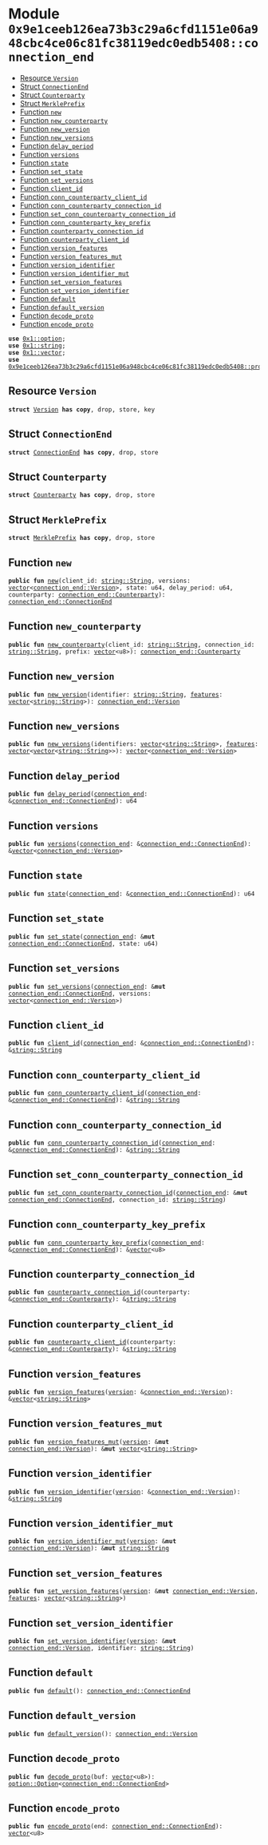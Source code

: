 
<a id="0x9e1ceeb126ea73b3c29a6cfd1151e06a948cbc4ce06c81fc38119edc0edb5408_connection_end"></a>

# Module `0x9e1ceeb126ea73b3c29a6cfd1151e06a948cbc4ce06c81fc38119edc0edb5408::connection_end`



-  [Resource `Version`](#0x9e1ceeb126ea73b3c29a6cfd1151e06a948cbc4ce06c81fc38119edc0edb5408_connection_end_Version)
-  [Struct `ConnectionEnd`](#0x9e1ceeb126ea73b3c29a6cfd1151e06a948cbc4ce06c81fc38119edc0edb5408_connection_end_ConnectionEnd)
-  [Struct `Counterparty`](#0x9e1ceeb126ea73b3c29a6cfd1151e06a948cbc4ce06c81fc38119edc0edb5408_connection_end_Counterparty)
-  [Struct `MerklePrefix`](#0x9e1ceeb126ea73b3c29a6cfd1151e06a948cbc4ce06c81fc38119edc0edb5408_connection_end_MerklePrefix)
-  [Function `new`](#0x9e1ceeb126ea73b3c29a6cfd1151e06a948cbc4ce06c81fc38119edc0edb5408_connection_end_new)
-  [Function `new_counterparty`](#0x9e1ceeb126ea73b3c29a6cfd1151e06a948cbc4ce06c81fc38119edc0edb5408_connection_end_new_counterparty)
-  [Function `new_version`](#0x9e1ceeb126ea73b3c29a6cfd1151e06a948cbc4ce06c81fc38119edc0edb5408_connection_end_new_version)
-  [Function `new_versions`](#0x9e1ceeb126ea73b3c29a6cfd1151e06a948cbc4ce06c81fc38119edc0edb5408_connection_end_new_versions)
-  [Function `delay_period`](#0x9e1ceeb126ea73b3c29a6cfd1151e06a948cbc4ce06c81fc38119edc0edb5408_connection_end_delay_period)
-  [Function `versions`](#0x9e1ceeb126ea73b3c29a6cfd1151e06a948cbc4ce06c81fc38119edc0edb5408_connection_end_versions)
-  [Function `state`](#0x9e1ceeb126ea73b3c29a6cfd1151e06a948cbc4ce06c81fc38119edc0edb5408_connection_end_state)
-  [Function `set_state`](#0x9e1ceeb126ea73b3c29a6cfd1151e06a948cbc4ce06c81fc38119edc0edb5408_connection_end_set_state)
-  [Function `set_versions`](#0x9e1ceeb126ea73b3c29a6cfd1151e06a948cbc4ce06c81fc38119edc0edb5408_connection_end_set_versions)
-  [Function `client_id`](#0x9e1ceeb126ea73b3c29a6cfd1151e06a948cbc4ce06c81fc38119edc0edb5408_connection_end_client_id)
-  [Function `conn_counterparty_client_id`](#0x9e1ceeb126ea73b3c29a6cfd1151e06a948cbc4ce06c81fc38119edc0edb5408_connection_end_conn_counterparty_client_id)
-  [Function `conn_counterparty_connection_id`](#0x9e1ceeb126ea73b3c29a6cfd1151e06a948cbc4ce06c81fc38119edc0edb5408_connection_end_conn_counterparty_connection_id)
-  [Function `set_conn_counterparty_connection_id`](#0x9e1ceeb126ea73b3c29a6cfd1151e06a948cbc4ce06c81fc38119edc0edb5408_connection_end_set_conn_counterparty_connection_id)
-  [Function `conn_counterparty_key_prefix`](#0x9e1ceeb126ea73b3c29a6cfd1151e06a948cbc4ce06c81fc38119edc0edb5408_connection_end_conn_counterparty_key_prefix)
-  [Function `counterparty_connection_id`](#0x9e1ceeb126ea73b3c29a6cfd1151e06a948cbc4ce06c81fc38119edc0edb5408_connection_end_counterparty_connection_id)
-  [Function `counterparty_client_id`](#0x9e1ceeb126ea73b3c29a6cfd1151e06a948cbc4ce06c81fc38119edc0edb5408_connection_end_counterparty_client_id)
-  [Function `version_features`](#0x9e1ceeb126ea73b3c29a6cfd1151e06a948cbc4ce06c81fc38119edc0edb5408_connection_end_version_features)
-  [Function `version_features_mut`](#0x9e1ceeb126ea73b3c29a6cfd1151e06a948cbc4ce06c81fc38119edc0edb5408_connection_end_version_features_mut)
-  [Function `version_identifier`](#0x9e1ceeb126ea73b3c29a6cfd1151e06a948cbc4ce06c81fc38119edc0edb5408_connection_end_version_identifier)
-  [Function `version_identifier_mut`](#0x9e1ceeb126ea73b3c29a6cfd1151e06a948cbc4ce06c81fc38119edc0edb5408_connection_end_version_identifier_mut)
-  [Function `set_version_features`](#0x9e1ceeb126ea73b3c29a6cfd1151e06a948cbc4ce06c81fc38119edc0edb5408_connection_end_set_version_features)
-  [Function `set_version_identifier`](#0x9e1ceeb126ea73b3c29a6cfd1151e06a948cbc4ce06c81fc38119edc0edb5408_connection_end_set_version_identifier)
-  [Function `default`](#0x9e1ceeb126ea73b3c29a6cfd1151e06a948cbc4ce06c81fc38119edc0edb5408_connection_end_default)
-  [Function `default_version`](#0x9e1ceeb126ea73b3c29a6cfd1151e06a948cbc4ce06c81fc38119edc0edb5408_connection_end_default_version)
-  [Function `decode_proto`](#0x9e1ceeb126ea73b3c29a6cfd1151e06a948cbc4ce06c81fc38119edc0edb5408_connection_end_decode_proto)
-  [Function `encode_proto`](#0x9e1ceeb126ea73b3c29a6cfd1151e06a948cbc4ce06c81fc38119edc0edb5408_connection_end_encode_proto)


<pre><code><b>use</b> <a href="">0x1::option</a>;
<b>use</b> <a href="">0x1::string</a>;
<b>use</b> <a href="">0x1::vector</a>;
<b>use</b> <a href="proto_utils.md#0x9e1ceeb126ea73b3c29a6cfd1151e06a948cbc4ce06c81fc38119edc0edb5408_proto_utils">0x9e1ceeb126ea73b3c29a6cfd1151e06a948cbc4ce06c81fc38119edc0edb5408::proto_utils</a>;
</code></pre>



<a id="0x9e1ceeb126ea73b3c29a6cfd1151e06a948cbc4ce06c81fc38119edc0edb5408_connection_end_Version"></a>

## Resource `Version`



<pre><code><b>struct</b> <a href="connection_end.md#0x9e1ceeb126ea73b3c29a6cfd1151e06a948cbc4ce06c81fc38119edc0edb5408_connection_end_Version">Version</a> <b>has</b> <b>copy</b>, drop, store, key
</code></pre>



<a id="0x9e1ceeb126ea73b3c29a6cfd1151e06a948cbc4ce06c81fc38119edc0edb5408_connection_end_ConnectionEnd"></a>

## Struct `ConnectionEnd`



<pre><code><b>struct</b> <a href="connection_end.md#0x9e1ceeb126ea73b3c29a6cfd1151e06a948cbc4ce06c81fc38119edc0edb5408_connection_end_ConnectionEnd">ConnectionEnd</a> <b>has</b> <b>copy</b>, drop, store
</code></pre>



<a id="0x9e1ceeb126ea73b3c29a6cfd1151e06a948cbc4ce06c81fc38119edc0edb5408_connection_end_Counterparty"></a>

## Struct `Counterparty`



<pre><code><b>struct</b> <a href="connection_end.md#0x9e1ceeb126ea73b3c29a6cfd1151e06a948cbc4ce06c81fc38119edc0edb5408_connection_end_Counterparty">Counterparty</a> <b>has</b> <b>copy</b>, drop, store
</code></pre>



<a id="0x9e1ceeb126ea73b3c29a6cfd1151e06a948cbc4ce06c81fc38119edc0edb5408_connection_end_MerklePrefix"></a>

## Struct `MerklePrefix`



<pre><code><b>struct</b> <a href="connection_end.md#0x9e1ceeb126ea73b3c29a6cfd1151e06a948cbc4ce06c81fc38119edc0edb5408_connection_end_MerklePrefix">MerklePrefix</a> <b>has</b> <b>copy</b>, drop, store
</code></pre>



<a id="0x9e1ceeb126ea73b3c29a6cfd1151e06a948cbc4ce06c81fc38119edc0edb5408_connection_end_new"></a>

## Function `new`



<pre><code><b>public</b> <b>fun</b> <a href="connection_end.md#0x9e1ceeb126ea73b3c29a6cfd1151e06a948cbc4ce06c81fc38119edc0edb5408_connection_end_new">new</a>(client_id: <a href="_String">string::String</a>, versions: <a href="">vector</a>&lt;<a href="connection_end.md#0x9e1ceeb126ea73b3c29a6cfd1151e06a948cbc4ce06c81fc38119edc0edb5408_connection_end_Version">connection_end::Version</a>&gt;, state: u64, delay_period: u64, counterparty: <a href="connection_end.md#0x9e1ceeb126ea73b3c29a6cfd1151e06a948cbc4ce06c81fc38119edc0edb5408_connection_end_Counterparty">connection_end::Counterparty</a>): <a href="connection_end.md#0x9e1ceeb126ea73b3c29a6cfd1151e06a948cbc4ce06c81fc38119edc0edb5408_connection_end_ConnectionEnd">connection_end::ConnectionEnd</a>
</code></pre>



<a id="0x9e1ceeb126ea73b3c29a6cfd1151e06a948cbc4ce06c81fc38119edc0edb5408_connection_end_new_counterparty"></a>

## Function `new_counterparty`



<pre><code><b>public</b> <b>fun</b> <a href="connection_end.md#0x9e1ceeb126ea73b3c29a6cfd1151e06a948cbc4ce06c81fc38119edc0edb5408_connection_end_new_counterparty">new_counterparty</a>(client_id: <a href="_String">string::String</a>, connection_id: <a href="_String">string::String</a>, prefix: <a href="">vector</a>&lt;u8&gt;): <a href="connection_end.md#0x9e1ceeb126ea73b3c29a6cfd1151e06a948cbc4ce06c81fc38119edc0edb5408_connection_end_Counterparty">connection_end::Counterparty</a>
</code></pre>



<a id="0x9e1ceeb126ea73b3c29a6cfd1151e06a948cbc4ce06c81fc38119edc0edb5408_connection_end_new_version"></a>

## Function `new_version`



<pre><code><b>public</b> <b>fun</b> <a href="connection_end.md#0x9e1ceeb126ea73b3c29a6cfd1151e06a948cbc4ce06c81fc38119edc0edb5408_connection_end_new_version">new_version</a>(identifier: <a href="_String">string::String</a>, <a href="">features</a>: <a href="">vector</a>&lt;<a href="_String">string::String</a>&gt;): <a href="connection_end.md#0x9e1ceeb126ea73b3c29a6cfd1151e06a948cbc4ce06c81fc38119edc0edb5408_connection_end_Version">connection_end::Version</a>
</code></pre>



<a id="0x9e1ceeb126ea73b3c29a6cfd1151e06a948cbc4ce06c81fc38119edc0edb5408_connection_end_new_versions"></a>

## Function `new_versions`



<pre><code><b>public</b> <b>fun</b> <a href="connection_end.md#0x9e1ceeb126ea73b3c29a6cfd1151e06a948cbc4ce06c81fc38119edc0edb5408_connection_end_new_versions">new_versions</a>(identifiers: <a href="">vector</a>&lt;<a href="_String">string::String</a>&gt;, <a href="">features</a>: <a href="">vector</a>&lt;<a href="">vector</a>&lt;<a href="_String">string::String</a>&gt;&gt;): <a href="">vector</a>&lt;<a href="connection_end.md#0x9e1ceeb126ea73b3c29a6cfd1151e06a948cbc4ce06c81fc38119edc0edb5408_connection_end_Version">connection_end::Version</a>&gt;
</code></pre>



<a id="0x9e1ceeb126ea73b3c29a6cfd1151e06a948cbc4ce06c81fc38119edc0edb5408_connection_end_delay_period"></a>

## Function `delay_period`



<pre><code><b>public</b> <b>fun</b> <a href="connection_end.md#0x9e1ceeb126ea73b3c29a6cfd1151e06a948cbc4ce06c81fc38119edc0edb5408_connection_end_delay_period">delay_period</a>(<a href="connection_end.md#0x9e1ceeb126ea73b3c29a6cfd1151e06a948cbc4ce06c81fc38119edc0edb5408_connection_end">connection_end</a>: &<a href="connection_end.md#0x9e1ceeb126ea73b3c29a6cfd1151e06a948cbc4ce06c81fc38119edc0edb5408_connection_end_ConnectionEnd">connection_end::ConnectionEnd</a>): u64
</code></pre>



<a id="0x9e1ceeb126ea73b3c29a6cfd1151e06a948cbc4ce06c81fc38119edc0edb5408_connection_end_versions"></a>

## Function `versions`



<pre><code><b>public</b> <b>fun</b> <a href="connection_end.md#0x9e1ceeb126ea73b3c29a6cfd1151e06a948cbc4ce06c81fc38119edc0edb5408_connection_end_versions">versions</a>(<a href="connection_end.md#0x9e1ceeb126ea73b3c29a6cfd1151e06a948cbc4ce06c81fc38119edc0edb5408_connection_end">connection_end</a>: &<a href="connection_end.md#0x9e1ceeb126ea73b3c29a6cfd1151e06a948cbc4ce06c81fc38119edc0edb5408_connection_end_ConnectionEnd">connection_end::ConnectionEnd</a>): &<a href="">vector</a>&lt;<a href="connection_end.md#0x9e1ceeb126ea73b3c29a6cfd1151e06a948cbc4ce06c81fc38119edc0edb5408_connection_end_Version">connection_end::Version</a>&gt;
</code></pre>



<a id="0x9e1ceeb126ea73b3c29a6cfd1151e06a948cbc4ce06c81fc38119edc0edb5408_connection_end_state"></a>

## Function `state`



<pre><code><b>public</b> <b>fun</b> <a href="connection_end.md#0x9e1ceeb126ea73b3c29a6cfd1151e06a948cbc4ce06c81fc38119edc0edb5408_connection_end_state">state</a>(<a href="connection_end.md#0x9e1ceeb126ea73b3c29a6cfd1151e06a948cbc4ce06c81fc38119edc0edb5408_connection_end">connection_end</a>: &<a href="connection_end.md#0x9e1ceeb126ea73b3c29a6cfd1151e06a948cbc4ce06c81fc38119edc0edb5408_connection_end_ConnectionEnd">connection_end::ConnectionEnd</a>): u64
</code></pre>



<a id="0x9e1ceeb126ea73b3c29a6cfd1151e06a948cbc4ce06c81fc38119edc0edb5408_connection_end_set_state"></a>

## Function `set_state`



<pre><code><b>public</b> <b>fun</b> <a href="connection_end.md#0x9e1ceeb126ea73b3c29a6cfd1151e06a948cbc4ce06c81fc38119edc0edb5408_connection_end_set_state">set_state</a>(<a href="connection_end.md#0x9e1ceeb126ea73b3c29a6cfd1151e06a948cbc4ce06c81fc38119edc0edb5408_connection_end">connection_end</a>: &<b>mut</b> <a href="connection_end.md#0x9e1ceeb126ea73b3c29a6cfd1151e06a948cbc4ce06c81fc38119edc0edb5408_connection_end_ConnectionEnd">connection_end::ConnectionEnd</a>, state: u64)
</code></pre>



<a id="0x9e1ceeb126ea73b3c29a6cfd1151e06a948cbc4ce06c81fc38119edc0edb5408_connection_end_set_versions"></a>

## Function `set_versions`



<pre><code><b>public</b> <b>fun</b> <a href="connection_end.md#0x9e1ceeb126ea73b3c29a6cfd1151e06a948cbc4ce06c81fc38119edc0edb5408_connection_end_set_versions">set_versions</a>(<a href="connection_end.md#0x9e1ceeb126ea73b3c29a6cfd1151e06a948cbc4ce06c81fc38119edc0edb5408_connection_end">connection_end</a>: &<b>mut</b> <a href="connection_end.md#0x9e1ceeb126ea73b3c29a6cfd1151e06a948cbc4ce06c81fc38119edc0edb5408_connection_end_ConnectionEnd">connection_end::ConnectionEnd</a>, versions: <a href="">vector</a>&lt;<a href="connection_end.md#0x9e1ceeb126ea73b3c29a6cfd1151e06a948cbc4ce06c81fc38119edc0edb5408_connection_end_Version">connection_end::Version</a>&gt;)
</code></pre>



<a id="0x9e1ceeb126ea73b3c29a6cfd1151e06a948cbc4ce06c81fc38119edc0edb5408_connection_end_client_id"></a>

## Function `client_id`



<pre><code><b>public</b> <b>fun</b> <a href="connection_end.md#0x9e1ceeb126ea73b3c29a6cfd1151e06a948cbc4ce06c81fc38119edc0edb5408_connection_end_client_id">client_id</a>(<a href="connection_end.md#0x9e1ceeb126ea73b3c29a6cfd1151e06a948cbc4ce06c81fc38119edc0edb5408_connection_end">connection_end</a>: &<a href="connection_end.md#0x9e1ceeb126ea73b3c29a6cfd1151e06a948cbc4ce06c81fc38119edc0edb5408_connection_end_ConnectionEnd">connection_end::ConnectionEnd</a>): &<a href="_String">string::String</a>
</code></pre>



<a id="0x9e1ceeb126ea73b3c29a6cfd1151e06a948cbc4ce06c81fc38119edc0edb5408_connection_end_conn_counterparty_client_id"></a>

## Function `conn_counterparty_client_id`



<pre><code><b>public</b> <b>fun</b> <a href="connection_end.md#0x9e1ceeb126ea73b3c29a6cfd1151e06a948cbc4ce06c81fc38119edc0edb5408_connection_end_conn_counterparty_client_id">conn_counterparty_client_id</a>(<a href="connection_end.md#0x9e1ceeb126ea73b3c29a6cfd1151e06a948cbc4ce06c81fc38119edc0edb5408_connection_end">connection_end</a>: &<a href="connection_end.md#0x9e1ceeb126ea73b3c29a6cfd1151e06a948cbc4ce06c81fc38119edc0edb5408_connection_end_ConnectionEnd">connection_end::ConnectionEnd</a>): &<a href="_String">string::String</a>
</code></pre>



<a id="0x9e1ceeb126ea73b3c29a6cfd1151e06a948cbc4ce06c81fc38119edc0edb5408_connection_end_conn_counterparty_connection_id"></a>

## Function `conn_counterparty_connection_id`



<pre><code><b>public</b> <b>fun</b> <a href="connection_end.md#0x9e1ceeb126ea73b3c29a6cfd1151e06a948cbc4ce06c81fc38119edc0edb5408_connection_end_conn_counterparty_connection_id">conn_counterparty_connection_id</a>(<a href="connection_end.md#0x9e1ceeb126ea73b3c29a6cfd1151e06a948cbc4ce06c81fc38119edc0edb5408_connection_end">connection_end</a>: &<a href="connection_end.md#0x9e1ceeb126ea73b3c29a6cfd1151e06a948cbc4ce06c81fc38119edc0edb5408_connection_end_ConnectionEnd">connection_end::ConnectionEnd</a>): &<a href="_String">string::String</a>
</code></pre>



<a id="0x9e1ceeb126ea73b3c29a6cfd1151e06a948cbc4ce06c81fc38119edc0edb5408_connection_end_set_conn_counterparty_connection_id"></a>

## Function `set_conn_counterparty_connection_id`



<pre><code><b>public</b> <b>fun</b> <a href="connection_end.md#0x9e1ceeb126ea73b3c29a6cfd1151e06a948cbc4ce06c81fc38119edc0edb5408_connection_end_set_conn_counterparty_connection_id">set_conn_counterparty_connection_id</a>(<a href="connection_end.md#0x9e1ceeb126ea73b3c29a6cfd1151e06a948cbc4ce06c81fc38119edc0edb5408_connection_end">connection_end</a>: &<b>mut</b> <a href="connection_end.md#0x9e1ceeb126ea73b3c29a6cfd1151e06a948cbc4ce06c81fc38119edc0edb5408_connection_end_ConnectionEnd">connection_end::ConnectionEnd</a>, connection_id: <a href="_String">string::String</a>)
</code></pre>



<a id="0x9e1ceeb126ea73b3c29a6cfd1151e06a948cbc4ce06c81fc38119edc0edb5408_connection_end_conn_counterparty_key_prefix"></a>

## Function `conn_counterparty_key_prefix`



<pre><code><b>public</b> <b>fun</b> <a href="connection_end.md#0x9e1ceeb126ea73b3c29a6cfd1151e06a948cbc4ce06c81fc38119edc0edb5408_connection_end_conn_counterparty_key_prefix">conn_counterparty_key_prefix</a>(<a href="connection_end.md#0x9e1ceeb126ea73b3c29a6cfd1151e06a948cbc4ce06c81fc38119edc0edb5408_connection_end">connection_end</a>: &<a href="connection_end.md#0x9e1ceeb126ea73b3c29a6cfd1151e06a948cbc4ce06c81fc38119edc0edb5408_connection_end_ConnectionEnd">connection_end::ConnectionEnd</a>): &<a href="">vector</a>&lt;u8&gt;
</code></pre>



<a id="0x9e1ceeb126ea73b3c29a6cfd1151e06a948cbc4ce06c81fc38119edc0edb5408_connection_end_counterparty_connection_id"></a>

## Function `counterparty_connection_id`



<pre><code><b>public</b> <b>fun</b> <a href="connection_end.md#0x9e1ceeb126ea73b3c29a6cfd1151e06a948cbc4ce06c81fc38119edc0edb5408_connection_end_counterparty_connection_id">counterparty_connection_id</a>(counterparty: &<a href="connection_end.md#0x9e1ceeb126ea73b3c29a6cfd1151e06a948cbc4ce06c81fc38119edc0edb5408_connection_end_Counterparty">connection_end::Counterparty</a>): &<a href="_String">string::String</a>
</code></pre>



<a id="0x9e1ceeb126ea73b3c29a6cfd1151e06a948cbc4ce06c81fc38119edc0edb5408_connection_end_counterparty_client_id"></a>

## Function `counterparty_client_id`



<pre><code><b>public</b> <b>fun</b> <a href="connection_end.md#0x9e1ceeb126ea73b3c29a6cfd1151e06a948cbc4ce06c81fc38119edc0edb5408_connection_end_counterparty_client_id">counterparty_client_id</a>(counterparty: &<a href="connection_end.md#0x9e1ceeb126ea73b3c29a6cfd1151e06a948cbc4ce06c81fc38119edc0edb5408_connection_end_Counterparty">connection_end::Counterparty</a>): &<a href="_String">string::String</a>
</code></pre>



<a id="0x9e1ceeb126ea73b3c29a6cfd1151e06a948cbc4ce06c81fc38119edc0edb5408_connection_end_version_features"></a>

## Function `version_features`



<pre><code><b>public</b> <b>fun</b> <a href="connection_end.md#0x9e1ceeb126ea73b3c29a6cfd1151e06a948cbc4ce06c81fc38119edc0edb5408_connection_end_version_features">version_features</a>(<a href="">version</a>: &<a href="connection_end.md#0x9e1ceeb126ea73b3c29a6cfd1151e06a948cbc4ce06c81fc38119edc0edb5408_connection_end_Version">connection_end::Version</a>): &<a href="">vector</a>&lt;<a href="_String">string::String</a>&gt;
</code></pre>



<a id="0x9e1ceeb126ea73b3c29a6cfd1151e06a948cbc4ce06c81fc38119edc0edb5408_connection_end_version_features_mut"></a>

## Function `version_features_mut`



<pre><code><b>public</b> <b>fun</b> <a href="connection_end.md#0x9e1ceeb126ea73b3c29a6cfd1151e06a948cbc4ce06c81fc38119edc0edb5408_connection_end_version_features_mut">version_features_mut</a>(<a href="">version</a>: &<b>mut</b> <a href="connection_end.md#0x9e1ceeb126ea73b3c29a6cfd1151e06a948cbc4ce06c81fc38119edc0edb5408_connection_end_Version">connection_end::Version</a>): &<b>mut</b> <a href="">vector</a>&lt;<a href="_String">string::String</a>&gt;
</code></pre>



<a id="0x9e1ceeb126ea73b3c29a6cfd1151e06a948cbc4ce06c81fc38119edc0edb5408_connection_end_version_identifier"></a>

## Function `version_identifier`



<pre><code><b>public</b> <b>fun</b> <a href="connection_end.md#0x9e1ceeb126ea73b3c29a6cfd1151e06a948cbc4ce06c81fc38119edc0edb5408_connection_end_version_identifier">version_identifier</a>(<a href="">version</a>: &<a href="connection_end.md#0x9e1ceeb126ea73b3c29a6cfd1151e06a948cbc4ce06c81fc38119edc0edb5408_connection_end_Version">connection_end::Version</a>): &<a href="_String">string::String</a>
</code></pre>



<a id="0x9e1ceeb126ea73b3c29a6cfd1151e06a948cbc4ce06c81fc38119edc0edb5408_connection_end_version_identifier_mut"></a>

## Function `version_identifier_mut`



<pre><code><b>public</b> <b>fun</b> <a href="connection_end.md#0x9e1ceeb126ea73b3c29a6cfd1151e06a948cbc4ce06c81fc38119edc0edb5408_connection_end_version_identifier_mut">version_identifier_mut</a>(<a href="">version</a>: &<b>mut</b> <a href="connection_end.md#0x9e1ceeb126ea73b3c29a6cfd1151e06a948cbc4ce06c81fc38119edc0edb5408_connection_end_Version">connection_end::Version</a>): &<b>mut</b> <a href="_String">string::String</a>
</code></pre>



<a id="0x9e1ceeb126ea73b3c29a6cfd1151e06a948cbc4ce06c81fc38119edc0edb5408_connection_end_set_version_features"></a>

## Function `set_version_features`



<pre><code><b>public</b> <b>fun</b> <a href="connection_end.md#0x9e1ceeb126ea73b3c29a6cfd1151e06a948cbc4ce06c81fc38119edc0edb5408_connection_end_set_version_features">set_version_features</a>(<a href="">version</a>: &<b>mut</b> <a href="connection_end.md#0x9e1ceeb126ea73b3c29a6cfd1151e06a948cbc4ce06c81fc38119edc0edb5408_connection_end_Version">connection_end::Version</a>, <a href="">features</a>: <a href="">vector</a>&lt;<a href="_String">string::String</a>&gt;)
</code></pre>



<a id="0x9e1ceeb126ea73b3c29a6cfd1151e06a948cbc4ce06c81fc38119edc0edb5408_connection_end_set_version_identifier"></a>

## Function `set_version_identifier`



<pre><code><b>public</b> <b>fun</b> <a href="connection_end.md#0x9e1ceeb126ea73b3c29a6cfd1151e06a948cbc4ce06c81fc38119edc0edb5408_connection_end_set_version_identifier">set_version_identifier</a>(<a href="">version</a>: &<b>mut</b> <a href="connection_end.md#0x9e1ceeb126ea73b3c29a6cfd1151e06a948cbc4ce06c81fc38119edc0edb5408_connection_end_Version">connection_end::Version</a>, identifier: <a href="_String">string::String</a>)
</code></pre>



<a id="0x9e1ceeb126ea73b3c29a6cfd1151e06a948cbc4ce06c81fc38119edc0edb5408_connection_end_default"></a>

## Function `default`



<pre><code><b>public</b> <b>fun</b> <a href="connection_end.md#0x9e1ceeb126ea73b3c29a6cfd1151e06a948cbc4ce06c81fc38119edc0edb5408_connection_end_default">default</a>(): <a href="connection_end.md#0x9e1ceeb126ea73b3c29a6cfd1151e06a948cbc4ce06c81fc38119edc0edb5408_connection_end_ConnectionEnd">connection_end::ConnectionEnd</a>
</code></pre>



<a id="0x9e1ceeb126ea73b3c29a6cfd1151e06a948cbc4ce06c81fc38119edc0edb5408_connection_end_default_version"></a>

## Function `default_version`



<pre><code><b>public</b> <b>fun</b> <a href="connection_end.md#0x9e1ceeb126ea73b3c29a6cfd1151e06a948cbc4ce06c81fc38119edc0edb5408_connection_end_default_version">default_version</a>(): <a href="connection_end.md#0x9e1ceeb126ea73b3c29a6cfd1151e06a948cbc4ce06c81fc38119edc0edb5408_connection_end_Version">connection_end::Version</a>
</code></pre>



<a id="0x9e1ceeb126ea73b3c29a6cfd1151e06a948cbc4ce06c81fc38119edc0edb5408_connection_end_decode_proto"></a>

## Function `decode_proto`



<pre><code><b>public</b> <b>fun</b> <a href="connection_end.md#0x9e1ceeb126ea73b3c29a6cfd1151e06a948cbc4ce06c81fc38119edc0edb5408_connection_end_decode_proto">decode_proto</a>(buf: <a href="">vector</a>&lt;u8&gt;): <a href="_Option">option::Option</a>&lt;<a href="connection_end.md#0x9e1ceeb126ea73b3c29a6cfd1151e06a948cbc4ce06c81fc38119edc0edb5408_connection_end_ConnectionEnd">connection_end::ConnectionEnd</a>&gt;
</code></pre>



<a id="0x9e1ceeb126ea73b3c29a6cfd1151e06a948cbc4ce06c81fc38119edc0edb5408_connection_end_encode_proto"></a>

## Function `encode_proto`



<pre><code><b>public</b> <b>fun</b> <a href="connection_end.md#0x9e1ceeb126ea73b3c29a6cfd1151e06a948cbc4ce06c81fc38119edc0edb5408_connection_end_encode_proto">encode_proto</a>(end: <a href="connection_end.md#0x9e1ceeb126ea73b3c29a6cfd1151e06a948cbc4ce06c81fc38119edc0edb5408_connection_end_ConnectionEnd">connection_end::ConnectionEnd</a>): <a href="">vector</a>&lt;u8&gt;
</code></pre>
